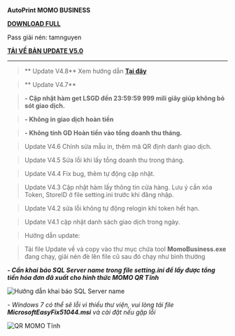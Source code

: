 **AutoPrint MOMO BUSINESS** 

[**DOWNLOAD FULL**](https://github.com/chinhanh09/PRINT-MOMO-BUSINESS/raw/main/PRINT%20MOMO%20BUSINESS.rar)

Pass giải nén: tamnguyen

[**TẢI VỀ BẢN UPDATE V5.0**](https://github.com/chinhanh09/PRINT-MOMO-BUSINESS/raw/main/Update.rar) 


-----------------------------------------------------------
>** Update V4.8** Xem hướng dẫn [**Tại đây**](https://raw.githubusercontent.com/chinhanh09/PRINT-MOMO-BUSINESS/main/4.8)

>** Update V4.7**

>**- Cập nhật hàm get LSGD đến 23:59:59 999 mili giây giúp không bỏ sót giao dịch.**

>**- Không in giao dịch hoàn tiền**

>**- Không tính GD Hoàn tiền vào tổng doanh thu tháng.**

> Update V4.6 Chỉnh sửa mẫu in, thêm mã QR định danh giao dịch.

> Update V4.5 Sửa lỗi khi lấy tổng doanh thu trong tháng.

> Update V4.4 Fix bug, thêm tự động cập nhật.

> Update V4.3 Cập nhật hàm lấy thông tin cửa hàng. Lưu ý cần xóa Token, StoreID ở file setting.ini trước khi đăng nhập.

> Update V4.2 sửa lỗi không tự động relogin khi token hết hạn.

> Update V4.1 cập nhật danh sách giao dịch trong ngày.

> Hướng dẫn update:

> Tải file Update về và copy vào thư mục chứa tool **MomoBusiness.exe** đang chạy, giải nén đè lên file cũ sau đó chạy như bình thường

**_- Cần khai báo SQL Server name trong file setting.ini để  lấy được tổng tiền hóa đơn đã xuất cho hình thức MOMO QR Tĩnh_**


![Hướng dẫn khai báo SQL Server name](https://user-images.githubusercontent.com/59678311/236171424-7c9cb801-444a-4eb4-bbb8-acce8586862b.png)



_- Windows 7 có thể sẽ lỗi vì thiếu thư viện, vui lòng tải file **MicrosoftEasyFix51044.msi** và cài đặt nếu gặp lỗi_

![QR MOMO Tĩnh](https://github.com/chinhanh09/PRINT-MOMO-BUSINESS/assets/59678311/9a9d06e1-4d6f-4000-b09d-084c92f154d2)
